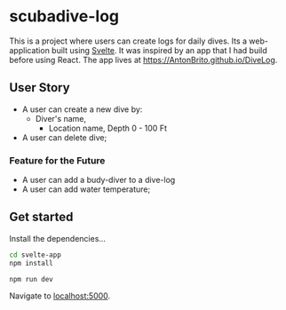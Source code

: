 # scubadive-log
   

          
This is a project where users can create logs for daily dives. Its a web-application built using [Svelte](https://svelte.dev). It was inspired by an app that I had build before using React. The app lives at https://AntonBrito.github.io/DiveLog.



## User Story
 - A user can create a new dive by:
      - Diver's name, 
          - Location name, Depth 0 - 100 Ft
 - A user can delete  dive; 



### Feature for the Future
 - A user can add a budy-diver to a dive-log 
- A user can add water temperature; 



## Get started

Install the dependencies...

```bash
cd svelte-app
npm install
```


```bash
npm run dev
```


Navigate to [localhost:5000](http://localhost:5000).


